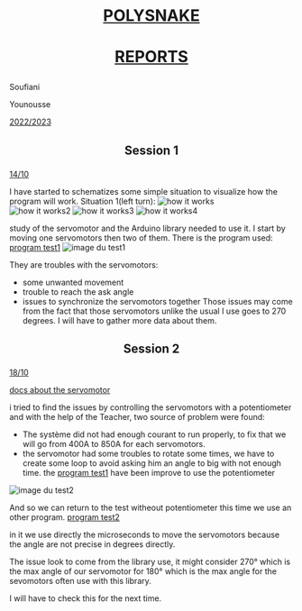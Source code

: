 
# <p align=center> <ins>POLYSNAKE</ins>    
# <p align=center> <ins>REPORTS</ins>

Soufiani

Younousse

<ins>2022/2023</ins>

## <p align=center> Session 1
<ins> 14/10 <ins>

I have started to schematizes some simple situation to visualize how the program will work.
Situation 1(left turn):
![how it works](https://github.com/YOUSSNDR/PolySnake/blob/main/Rapports/images%20younousse/snake1.png?raw=true)  
![how it works2](https://github.com/YOUSSNDR/PolySnake/blob/main/Rapports/images%20younousse/snake2.png?raw=true)
![how it works3](https://github.com/YOUSSNDR/PolySnake/blob/main/Rapports/images%20younousse/snake3.png?raw=true)
![how it works4](https://github.com/YOUSSNDR/PolySnake/blob/main/Rapports/images%20younousse/snake4.png?raw=true)


study of the servomotor and the Arduino library needed to use it.
I start by moving one servomotors then two of them.
There is the program used:
[program test1](https://github.com/YOUSSNDR/PolySnake/blob/main/programmes/servomoteurs/test1/test1.ino)
![image du test1](https://github.com/YOUSSNDR/PolySnake/blob/main/Rapports/images%20younousse/exp1.jpg?raw=true)

They are troubles with the servomotors:
- some unwanted movement
- trouble to reach the ask angle
- issues to synchronize the servomotors together
Those issues may come from the fact that those servomotors unlike the usual I use goes to 270 degrees. 
I will have to gather more data about them.

## <p align=center> Session 2
<ins>18/10</ins>

[docs about the servomotor](https://fr.aliexpress.com/item/4000538643378.html?spm=a2g0o.productlist.0.0.153e77cbeRq38s&algo_pvid=f97120ce-80fe-4de0-9400-19d6e2d7d48e&algo_exp_id=f97120ce-80fe-4de0-9400-19d6e2d7d48e-37&pdp_ext_f=%7B%22sku_id%22%3A%2210000002764012600%22%7D&pdp_npi=2%40dis%21EUR%2124.62%2110.36%21%21%21%21%21%402100bddf16660742684322015e0f70%2110000002764012600%21sea&curPageLogUid=97oB1ft9vDh0)

i tried to find the issues by controlling the servomotors with a potentiometer and with the help of the Teacher, two source of problem were found:
- The système did not had enough courant to run properly, to fix that we will go from 400A to 850A for each servomotors.
- the servomotor had some troubles to rotate some times, we have to create some loop to avoid asking him an angle to big with not enough time.
the [program test1](https://github.com/YOUSSNDR/PolySnake/blob/main/programmes/servomoteurs/test1/test1.ino) have been improve to use the potentiometer

![image du test2](https://github.com/YOUSSNDR/PolySnake/blob/main/Rapports/images%20younousse/exp2.jpg?raw=true)

And so we can return to the test witheout potentiometer this time we use an other program. [program test2](https://github.com/YOUSSNDR/PolySnake/blob/main/programmes/servomoteurs/test2/test2.ino)

in it we use directly the microseconds to move the servomotors because the angle are not precise in degrees directly.

The issue look to come from the library use, it might consider 270° which is the max angle of our servomotor for 180° which is the max angle for the sevomotors often use with this library.
  
I will have to check this for the next time.
